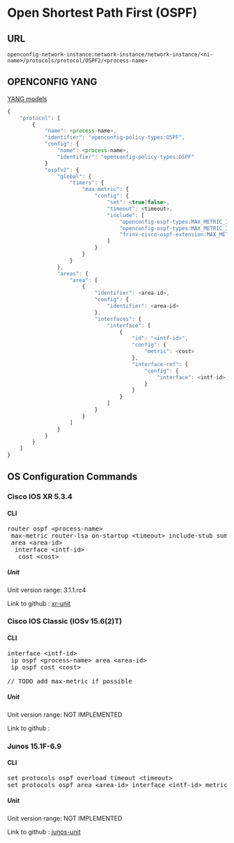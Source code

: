 # Open Shortest Path First (OSPF)

## URL

```
openconfig-network-instance:network-instance/network-instance/<ni-name>/protocols/protocol/OSPF2/<process-name>
```

## OPENCONFIG YANG

[YANG models](https://github.com/FRINXio/openconfig/tree/master/ospf/src/main/yang)

```javascript
{
    "protocol": [
        {
            "name": <process-name>,
            "identifier": "openconfig-policy-types:OSPF",
            "config": {
                "name": <process-name>,
                "identifier": "openconfig-policy-types:OSPF"
            }
            "ospfv2": {
                "global": {
                    "timers": {
                        "max-metric": {
                            "config": {
                                "set": <true|false>,
                                "timeout": <timeout>,
                                "include": [ 
                                    "openconfig-ospf-types:MAX_METRIC_INCLUDE_STUB", 
                                    "openconfig-ospf-types:MAX_METRIC_INCLUDE_TYPE2_EXTERNAL", 
                                    "frinx-cisco-ospf-extension:MAX_METRIC_SUMMARY_LSA" 
                                ]
                            }
                        }
                    }
                },
                "areas": {
                    "area": [
                        {
                            "identifier": <area-id>,
                            "config": {
                                "identifier": <area-id>
                            },
                            "interfaces": {
                                "interface": [
                                    {
                                        "id": "<intf-id>",
                                        "config": {
                                            "metric": <cost>
                                        },
                                        "interface-ref": {
                                            "config": {
                                                "interface": <intf-id>
                                            }
                                        }
                                    }
                                ]
                            }
                        }
                    ]
                }
            }
        }
    ]
}
```

## OS Configuration Commands

### Cisco IOS XR 5.3.4

#### CLI

<pre>
router ospf &lt;process-name&gt;
 max-metric router-lsa on-startup &lt;timeout&gt; include-stub summary-lsa external-lsa
 area &lt;area-id&gt;
  interface &lt;intf-id&gt;
   cost &lt;cost&gt;
</pre>

##### Unit

Unit version range: 3.1.1.rc4

Link to github : [xr-unit](https://github.com/FRINXio/cli-units/tree/master/ios-xr/ospf)

### Cisco IOS Classic (IOSv 15.6(2)T)

#### CLI

<pre>
interface &lt;intf-id&gt;
 ip ospf &lt;process-name&gt; area &lt;area-id&gt;
 ip ospf cost &lt;cost&gt;
 
// TODO add max-metric if possible
</pre>

##### Unit

Unit version range: NOT IMPLEMENTED

Link to github : 

### Junos 15.1F-6.9

#### CLI

<pre>
set protocols ospf overload timeout &lt;timeout&gt;
set protocols ospf area &lt;area-id&gt; interface &lt;intf-id&gt; metric &lt;cost&gt;
</pre>

##### Unit

Unit version range: NOT IMPLEMENTED

Link to github : [junos-unit]()
